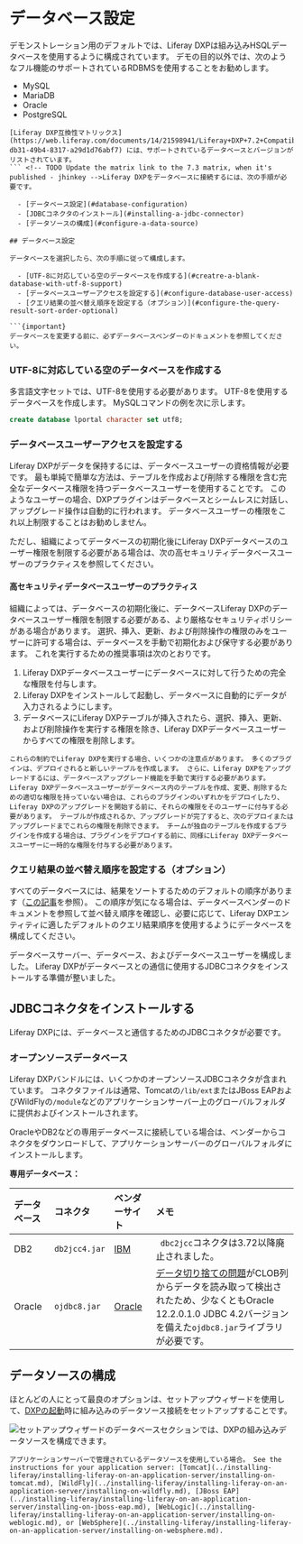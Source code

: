 # データベース設定

デモンストレーション用のデフォルトでは、Liferay DXPは組み込みHSQLデータベースを使用するように構成されています。 デモの目的以外では、次のようなフル機能のサポートされているRDBMSを使用することをお勧めします。

  - MySQL
  - MariaDB
  - Oracle
  - PostgreSQL

```{note}
[Liferay DXP互換性マトリックス](https://web.liferay.com/documents/14/21598941/Liferay+DXP+7.2+Compatibility+Matrix/b6e0f064-db31-49b4-8317-a29d1d76abf7) には、サポートされているデータベースとバージョンがリストされています。
``` <!-- TODO Update the matrix link to the 7.3 matrix, when it's published - jhinkey -->Liferay DXPをデータベースに接続するには、次の手順が必要です。

  - [データベース設定](#database-configuration)
  - [JDBCコネクタのインストール](#installing-a-jdbc-connector)
  - [データソースの構成](#configure-a-data-source)

## データベース設定

データベースを選択したら、次の手順に従って構成します。

  - [UTF-8に対応している空のデータベースを作成する](#creatre-a-blank-database-with-utf-8-support)
  - [データベースユーザーアクセスを設定する](#configure-database-user-access)
  - [クエリ結果の並べ替え順序を設定する（オプション）](#configure-the-query-result-sort-order-optional)

```{important}
データベースを変更する前に、必ずデータベースベンダーのドキュメントを参照してください。
```

### UTF-8に対応している空のデータベースを作成する

多言語文字セットでは、UTF-8を使用する必要があります。 UTF-8を使用するデータベースを作成します。 MySQLコマンドの例を次に示します。

``` sql
create database lportal character set utf8;
```

### データベースユーザーアクセスを設定する

Liferay DXPがデータを保持するには、データベースユーザーの資格情報が必要です。 最も単純で簡単な方法は、テーブルを作成および削除する権限を含む完全なデータベース権限を持つデータベースユーザーを使用することです。 このようなユーザーの場合、DXPプラグインはデータベースとシームレスに対話し、アップグレード操作は自動的に行われます。 データベースユーザーの権限をこれ以上制限することはお勧めしません。

ただし、組織によってデータベースの初期化後にLiferay DXPデータベースのユーザー権限を制限する必要がある場合は、次の高セキュリティデータベースユーザーのプラクティスを参照してください。

#### 高セキュリティデータベースユーザーのプラクティス

組織によっては、データベースの初期化後に、データベースLiferay DXPのデータベースユーザー権限を制限する必要がある、より厳格なセキュリティポリシーがある場合があります。 選択、挿入、更新、および削除操作の権限のみをユーザーに許可する場合は、データベースを手動で初期化および保守する必要があります。 これを実行するための推奨事項は次のとおりです。

1.  Liferay DXPデータベースユーザーにデータベースに対して行うための完全な権限を付与します。
2.  Liferay DXPをインストールして起動し、データベースに自動的にデータが入力されるようにします。
3.  データベースにLiferay DXPテーブルが挿入されたら、選択、挿入、更新、および削除操作を実行する権限を除き、Liferay DXPデータベースユーザーからすべての権限を削除します。

```{warning}
これらの制約でLiferay DXPを実行する場合、いくつかの注意点があります。 多くのプラグインは、デプロイされると新しいテーブルを作成します。 さらに、Liferay DXPをアップグレードするには、データベースアップグレード機能を手動で実行する必要があります。 Liferay DXPデータベースユーザーがデータベース内のテーブルを作成、変更、削除するための適切な権限を持っていない場合は、これらのプラグインのいずれかをデプロイしたり、Liferay DXPのアップグレードを開始する前に、それらの権限をそのユーザーに付与する必要があります。 テーブルが作成されるか、アップグレードが完了すると、次のデプロイまたはアップグレードまでこれらの権限を削除できます。 チームが独自のテーブルを作成するプラグインを作成する場合は、プラグインをデプロイする前に、同様にLiferay DXPデータベースユーザーに一時的な権限を付与する必要があります。
```

### クエリ結果の並べ替え順序を設定する（オプション）

すべてのデータベースには、結果をソートするためのデフォルトの順序があります（[この記事](https://help.liferay.com/hc/en-us/articles/360029315971-Sort-Order-Changed-with-a-Different-Database)を参照）。 この順序が気になる場合は、データベースベンダーのドキュメントを参照して並べ替え順序を確認し、必要に応じて、Liferay DXPエンティティに適したデフォルトのクエリ結果順序を使用するようにデータベースを構成してください。

データベースサーバー、データベース、およびデータベースユーザーを構成しました。 Liferay DXPがデータベースとの通信に使用するJDBCコネクタをインストールする準備が整いました。

## JDBCコネクタをインストールする

Liferay DXPには、データベースと通信するためのJDBCコネクタが必要です。

### オープンソースデータベース

Liferay DXPバンドルには、いくつかのオープンソースJDBCコネクタが含まれています。 コネクタファイルは通常、Tomcatの`/lib/ext`またはJBoss EAPおよびWildFlyの`/module`などのアプリケーションサーバー上のグローバルフォルダに提供およびインストールされます。

OracleやDB2などの専用データベースに接続している場合は、ベンダーからコネクタをダウンロードして、アプリケーションサーバーのグローバルフォルダにインストールします。

**専用データベース：**

| データベース | コネクタ          | ベンダーサイト                                     | メモ                                                                                                                                                |
|:------ |:------------- |:------------------------------------------- |:------------------------------------------------------------------------------------------------------------------------------------------------- |
| DB2    | `db2jcc4.jar` | [IBM](https://www.ibm.com/)                 | ` dbc2jcc`コネクタは3.72以降廃止されました。                                                                                                                     |
| Oracle | `ojdbc8.jar`  | [Oracle](https://www.oracle.com/index.html) | [データ切り捨ての問題](https://issues.liferay.com/browse/LPS-79229)がCLOB列からデータを読み取って検出されたため、少なくともOracle 12.2.0.1.0 JDBC 4.2バージョンを備えた`ojdbc8.jar`ライブラリが必要です。 |

## データソースの構成

ほとんどの人にとって最良のオプションは、セットアップウィザードを使用して、[DXPの起動](../installing-liferay/running-liferay-for-the-first-time.md)時に組み込みのデータソース接続をセットアップすることです。

![セットアップウィザードのデータベースセクションでは、DXPの組み込みデータソースを構成できます。](./database-configurations/images/01.png)

```{note}
アプリケーションサーバーで管理されているデータソースを使用している場合。 See the instructions for your application server: [Tomcat](../installing-liferay/installing-liferay-on-an-application-server/installing-on-tomcat.md), [WildFly](../installing-liferay/installing-liferay-on-an-application-server/installing-on-wildfly.md), [JBoss EAP](../installing-liferay/installing-liferay-on-an-application-server/installing-on-jboss-eap.md), [WebLogic](../installing-liferay/installing-liferay-on-an-application-server/installing-on-weblogic.md), or [WebSphere](../installing-liferay/installing-liferay-on-an-application-server/installing-on-websphere.md).
```
